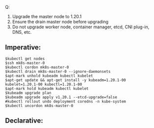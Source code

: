 Q:

1. Upgrade the master node to 1.20.1
2. Ensure the drain master node before upgrading
3. Do not upgrade worker node, container manager, etcd, CNI plug-in, DNS, etc.

## Imperative:

```shell
$kubectl get nodes
$ssh mk8s-master-0
$kubectl cordon mk8s-master-0
$kubectl drain mk8s-master-0 --ignore-daemonsets
$apt-mark unhold kubeadm kubectl kubelet
$apt-get update && apt-get install -y kubeadm=1.20.1-00 kubelet=1.20.1-00 kubectl=1.20.1-00
$apt-mark hold kubeadm kubectl kubelet
$kubeadm upgrade plan
$kubeadm upgrade apply v1.20.1 --etcd-upgrade=false
#kubectl rollout undo deployment coredns -n kube-system
$kubectl uncordon mk8s-master-0
```

## Declarative:
